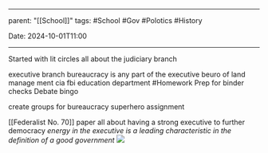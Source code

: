 
---
parent: "[[School]]"
tags:
	#School
	#Gov 
	#Polotics 
	#History
	
Date: 2024-10-01T11:00

---

Started with lit circles
	all about the judiciary branch

executive branch bureaucracy is any part of the executive
	beuro of land manage ment 
	cia
	fbi 
	education department
#Homework 
    Prep for binder checks
    Debate bingo


create groups for bureaucracy superhero assignment

[[Federalist No. 70]] paper
	all about having a strong executive to further democracy
		_energy in the executive is a leading characteristic in the definition of a good government_
		![](https://static.wixstatic.com/media/b37199_c7fb9e25b82e45c18a54fda4650ccfcc~mv2.jpg/v1/fill/w_909,h_910,al_c,q_85/b37199_c7fb9e25b82e45c18a54fda4650ccfcc~mv2.jpg)
		
